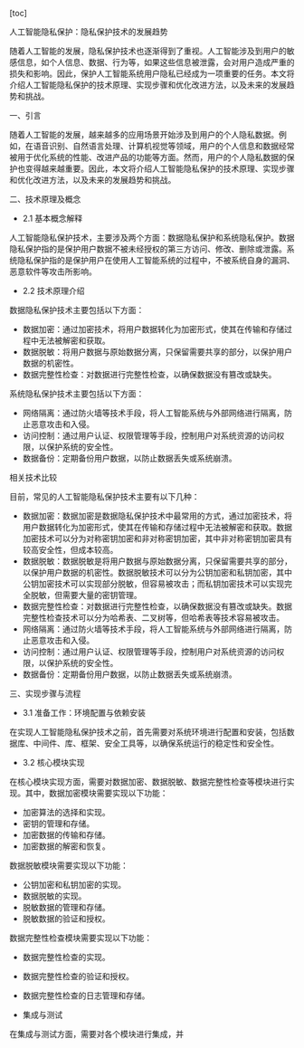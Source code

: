 
[toc]                    
                
                
人工智能隐私保护：隐私保护技术的发展趋势

随着人工智能的发展，隐私保护技术也逐渐得到了重视。人工智能涉及到用户的敏感信息，如个人信息、数据、行为等，如果这些信息被泄露，会对用户造成严重的损失和影响。因此，保护人工智能系统用户隐私已经成为一项重要的任务。本文将介绍人工智能隐私保护的技术原理、实现步骤和优化改进方法，以及未来的发展趋势和挑战。

一、引言

随着人工智能的发展，越来越多的应用场景开始涉及到用户的个人隐私数据。例如，在语音识别、自然语言处理、计算机视觉等领域，用户的个人信息和数据经常被用于优化系统的性能、改进产品的功能等方面。然而，用户的个人隐私数据的保护也变得越来越重要。因此，本文将介绍人工智能隐私保护的技术原理、实现步骤和优化改进方法，以及未来的发展趋势和挑战。

二、技术原理及概念

- 2.1 基本概念解释

人工智能隐私保护技术，主要涉及两个方面：数据隐私保护和系统隐私保护。数据隐私保护指的是保护用户数据不被未经授权的第三方访问、修改、删除或泄露。系统隐私保护指的是保护用户在使用人工智能系统的过程中，不被系统自身的漏洞、恶意软件等攻击所影响。

- 2.2 技术原理介绍

数据隐私保护技术主要包括以下方面：

- 数据加密：通过加密技术，将用户数据转化为加密形式，使其在传输和存储过程中无法被解密和获取。
- 数据脱敏：将用户数据与原始数据分离，只保留需要共享的部分，以保护用户数据的机密性。
- 数据完整性检查：对数据进行完整性检查，以确保数据没有篡改或缺失。

系统隐私保护技术主要包括以下方面：

- 网络隔离：通过防火墙等技术手段，将人工智能系统与外部网络进行隔离，防止恶意攻击和入侵。
- 访问控制：通过用户认证、权限管理等手段，控制用户对系统资源的访问权限，以保护系统的安全性。
- 数据备份：定期备份用户数据，以防止数据丢失或系统崩溃。

相关技术比较

目前，常见的人工智能隐私保护技术主要有以下几种：

- 数据加密：数据加密是数据隐私保护技术中最常用的方式，通过加密技术，将用户数据转化为加密形式，使其在传输和存储过程中无法被解密和获取。数据加密技术可以分为对称密钥加密和非对称密钥加密，其中非对称密钥加密具有较高安全性，但成本较高。
- 数据脱敏：数据脱敏是将用户数据与原始数据分离，只保留需要共享的部分，以保护用户数据的机密性。数据脱敏技术可以分为公钥加密和私钥加密，其中公钥加密技术可以实现部分脱敏，但容易被攻击；而私钥加密技术可以实现完全脱敏，但需要大量的密钥管理。
- 数据完整性检查：对数据进行完整性检查，以确保数据没有篡改或缺失。数据完整性检查技术可以分为哈希表、二叉树等，但哈希表等技术容易被攻击。
- 网络隔离：通过防火墙等技术手段，将人工智能系统与外部网络进行隔离，防止恶意攻击和入侵。
- 访问控制：通过用户认证、权限管理等手段，控制用户对系统资源的访问权限，以保护系统的安全性。
- 数据备份：定期备份用户数据，以防止数据丢失或系统崩溃。

三、实现步骤与流程

- 3.1 准备工作：环境配置与依赖安装

在实现人工智能隐私保护技术之前，首先需要对系统环境进行配置和安装，包括数据库、中间件、库、框架、安全工具等，以确保系统运行的稳定性和安全性。

- 3.2 核心模块实现

在核心模块实现方面，需要对数据加密、数据脱敏、数据完整性检查等模块进行实现。其中，数据加密模块需要实现以下功能：

- 加密算法的选择和实现。
- 密钥的管理和存储。
- 加密数据的传输和存储。
- 加密数据的解密和恢复。

数据脱敏模块需要实现以下功能：

- 公钥加密和私钥加密的实现。
- 数据脱敏的实现。
- 脱敏数据的管理和存储。
- 脱敏数据的验证和授权。

数据完整性检查模块需要实现以下功能：

- 数据完整性检查的实现。
- 数据完整性检查的验证和授权。
- 数据完整性检查的日志管理和存储。

- 集成与测试

在集成与测试方面，需要对各个模块进行集成，并

